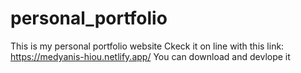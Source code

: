 # personal_portfolio

This is my personal portfolio website
Ckeck it on line with this link: https://medyanis-hiou.netlify.app/
You can download and devlope it
